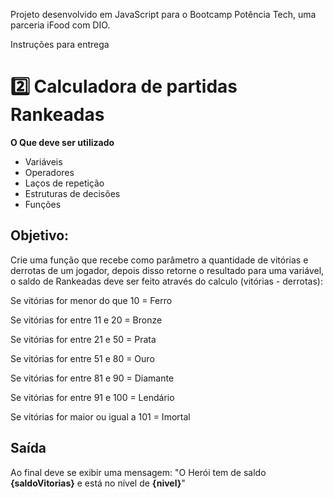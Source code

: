 Projeto desenvolvido em JavaScript para o Bootcamp Potência Tech, uma parceria iFood com DIO.

Instruções para entrega
 # 2️⃣ Calculadora de partidas Rankeadas

**O Que deve ser utilizado**

- Variáveis
- Operadores
- Laços de repetição
- Estruturas de decisões
- Funções

## Objetivo:

Crie uma função que recebe como parâmetro a quantidade de vitórias e derrotas de um jogador,
depois disso retorne o resultado para uma variável, o saldo de Rankeadas deve ser feito através do calculo (vitórias - derrotas):

Se vitórias for menor do que 10 = Ferro

Se vitórias for entre 11 e 20 = Bronze

Se vitórias for entre 21 e 50 = Prata

Se vitórias for entre 51 e 80 = Ouro

Se vitórias for entre 81 e 90 = Diamante

Se vitórias for entre 91 e 100 = Lendário

Se vitórias for maior ou igual a 101 = Imortal


## Saída

Ao final deve se exibir uma mensagem:
"O Herói tem de saldo **{saldoVitorias}** e está no nível de **{nivel}**"
